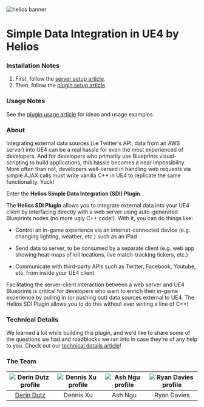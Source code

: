 ![helios banner](http://i.imgur.com/S16v4Ux.png)

# Simple Data Integration in UE4 by Helios

### Installation Notes
1. First, follow the [server setup article](https://github.com/HeliosOrg/SimpleDataIntegration/wiki/Server-Setup).
2. Then, follow the [plugin setup article](https://github.com/HeliosOrg/SimpleDataIntegration/wiki/Plugin-Setup).

### Usage Notes
See the [plugin usage article](https://github.com/HeliosOrg/SimpleDataIntegration/wiki/Plugin-Usage) for ideas and usage examples.

### About
Integrating external data sources (i.e Twitter's API, data from an AWS server) into UE4 can be a real hassle for even the most experienced of developers. And for developers who primarily use Blueprints visual-scripting to build applications, this hassle becomes a near impossibility. More often than not, developers well-versed in handling web requests via simple AJAX calls must write vanilla C++ in UE4 to replicate the same functionality. Yuck!

Enter the **Helios Simple Data Integration (SDI) Plugin**.

The **Helios SDI Plugin** allows you to integrate external data into your UE4 client by interfacing directly with a web server using auto-generated Blueprints nodes (no more ugly C++ code!). With it, you can do things like:

- Control an in-game experience via an internet-connected device (e.g. changing lighting, weather, etc.) such as an iPad

- Send data to server, to be consumed by a separate client (e.g. web app showing heat-maps of kill locations, live match-tracking tickers, etc.)

- Communicate with third-party APIs such as Twitter, Facebook, Youtube, etc. from inside your UE4 client

Facilitating the server-client interaction between a web server and UE4 Blueprints is critical for developers who want to enrich their in-game experience by pulling in (or pushing out) data sources external to UE4. The Helios SDI Plugin allows you to do this without ever writing a line of C++!

### Technical Details
We learned a lot while building this plugin, and we'd like to share some of the questions we had and roadblocks we ran into in case they're of any help to you. Check out our [technical details article](https://github.com/HeliosOrg/SimpleDataIntegration/wiki/Technical-Details)!
 
### The Team

| ![Derin Dutz profile](http://i.imgur.com/Y36vNH9.png) | ![Dennis Xu profile](http://i.imgur.com/txhQ4W2.png) | ![Ash Ngu profile](http://i.imgur.com/Lc5IIkR.png) | ![Ryan Davies profile](http://i.imgur.com/a7XueIR.png) |
|:---:|:---:|:---:|:---:|
| [Derin Dutz](http://derindutz.com/) | Dennis Xu | Ash Ngu | Ryan Davies |

